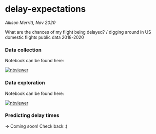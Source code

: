 # delay-expectations
*Allison Merritt, Nov 2020*

What are the chances of my flight being delayed? / digging around in US domestic flights public data 2018-2020



### Data collection

Notebook can be found here: 

[![nbviewer](https://img.shields.io/badge/render%20on-nbviewer-orange.svg)](https://nbviewer.jupyter.org/github/atmerritt/delay-expectations/blob/main/flights_scrape.ipynb?flush_cache=true)



### Data exploration

Notebook can be found here: 

[![nbviewer](https://img.shields.io/badge/render%20on-nbviewer-orange.svg)](https://nbviewer.jupyter.org/github/atmerritt/delay-expectations/blob/main/flight_delays_dataexplore.ipynb?flush_cache=true)



### Predicting delay times
-> Coming soon! Check back :)

